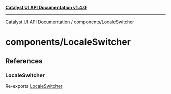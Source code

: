 [**Catalyst UI API Documentation v1.4.0**](../../README.md)

---

[Catalyst UI API Documentation](../../README.md) / components/LocaleSwitcher

# components/LocaleSwitcher

## References

### LocaleSwitcher

Re-exports [LocaleSwitcher](LocaleSwitcher/functions/LocaleSwitcher.md)
